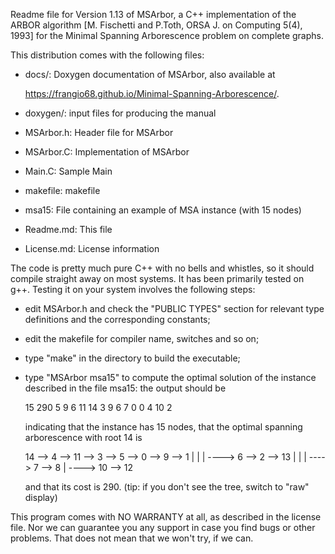 Readme file for Version 1.13 of MSArbor, a C++ implementation of the ARBOR
algorithm [M. Fischetti and P.Toth, ORSA J. on Computing 5(4), 1993] for the
Minimal Spanning Arborescence problem on complete graphs.

This distribution comes with the following files:

- docs/:      Doxygen documentation of MSArbor, also available at

   https://frangio68.github.io/Minimal-Spanning-Arborescence/. 

- doxygen/:   input files for producing the manual

- MSArbor.h:  Header file for MSArbor

- MSArbor.C:  Implementation of MSArbor

- Main.C:     Sample Main

- makefile:   makefile

- msa15:      File containing an example of MSA instance (with 15 nodes)

- Readme.md:  This file

- License.md: License information

The code is pretty much pure C++ with no bells and whistles, so it should
compile straight away on most systems. It has been primarily tested on g++.
Testing it on your system involves the following steps:

- edit MSArbor.h and check the "PUBLIC TYPES" section for relevant type
  definitions and the corresponding constants;

- edit the makefile for compiler name, switches and so on;

- type "make" in the directory to build the executable;

- type "MSArbor msa15" to compute the optimal solution of the instance
  described in the file msa15: the output should be
  
  15	  290
  5 9 6 11 14 3 9 6 7 0 0 4 10 2 
  
  indicating that the instance has 15 nodes, that the optimal spanning
  arborescence with root 14 is
  
  14 --> 4 --> 11 --> 3 --> 5 --> 0 -->  9 --> 1
                                  |      |
                                  |      ----> 6 --> 2 --> 13
                                  |            |
                                  |            ----> 7 -->  8
                                  |
                                  ----> 10 --> 12
  
  and that its cost is 290.
  (tip: if you don't see the tree, switch to "raw" display)

This program comes with NO WARRANTY at all, as described in the license file.
Nor we can guarantee you any support in case you find bugs or other problems.
That does not mean that we won't try, if we can.
